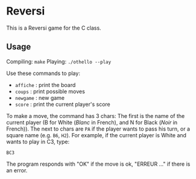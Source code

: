 Reversi
=======

This is a Reversi game for the C class.

Usage
-----

Compiling: `make`
Playing: `./othello --play`

Use these commands to play:
- `affiche` : print the board
- `coups` : print possible moves
- `newgame` : new game
- `score` : print the current player's score

To make a move, the command has 3 chars: The first is the name of the current
player (B for White (*Blanc* in French), and N for Black (*Noir* in French)).
The next to chars are `PA` if the player wants to pass his turn, or a square
name (e.g. `B6`, `H2`). For example, if the current player is White and wants to
play in C3, type:
    
    BC3

The program responds with "OK" if the move is ok, "ERREUR …" if there is an
error.
